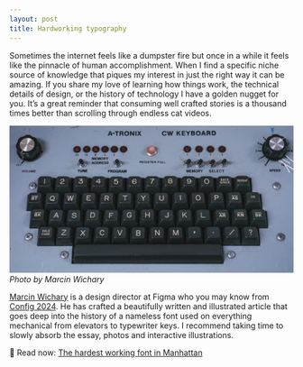 ```yaml
---
layout: post
title: Hardworking typography
---
```

Sometimes the internet feels like a dumpster fire but once in a while it feels like the pinnacle of human accomplishment. When I find a specific niche source of knowledge that piques my interest in just the right way it can be amazing. <!--more--> If you share my love of learning how things work, the technical details of design, or the history of technology I have a golden nugget for you. It’s a great reminder that consuming well crafted stories is a thousand times better than scrolling through endless cat videos.

![A vintage keyboard labeled “A-TRONIX CW KEYBOARD” - Photo by Marcin Wichary](/assets/posts/hardworking1.png)
*Photo by Marcin Wichary*

[Marcin Wichary](https://aresluna.org/) is a design director at Figma who you may know from [Config 2024](https://www.youtube.com/watch?v=SDI8ubVZi7w). He has crafted a beautifully written and illustrated article that goes deep into the history of a nameless font used on everything mechanical from elevators to typewriter keys. I recommend taking time to slowly absorb the essay, photos and interactive illustrations.

📖 Read now: [The hardest working font in Manhattan](https://aresluna.org/the-hardest-working-font-in-manhattan/)
